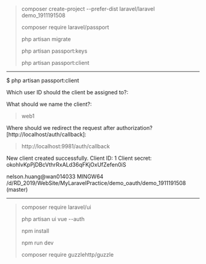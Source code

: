 > composer create-project --prefer-dist laravel/laravel demo_1911191508
> 
> composer require laravel/passport
> 
> php artisan migrate
> 
> php artisan passport:keys
> 
> php artisan passport:client


--------------------------------
$ php artisan passport:client

 Which user ID should the client be assigned to?:
 >

 What should we name the client?:
 > web1

 Where should we redirect the request after authorization? [http://localhost/auth/callback]:
 > http://localhost:9981/auth/callback

New client created successfully.
Client ID: 1
Client secret: okohIvKpPjDBcVthrRxALd36qFKjOxUfZefen0iS

nelson.huang@wan014033 MINGW64 /d/RD_2019/WebSite/MyLaravelPractice/demo_oauth/demo_1911191508 (master)

-----------

> composer require laravel/ui
> 
> php artisan ui vue --auth
> 
> npm install
> 
> npm run dev
> 
> composer require guzzlehttp/guzzle





